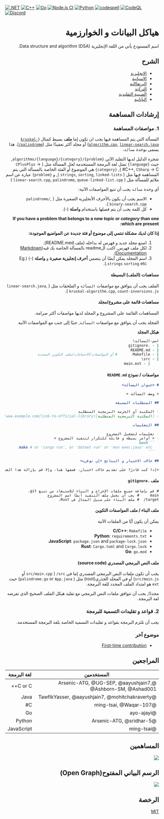 [![.NET](https://github.com/MakeContributions/DSA/actions/workflows/dotnet.yml/badge.svg)](https://github.com/MakeContributions/DSA/actions/workflows/dotnet.yml)
[![C++](https://github.com/MakeContributions/DSA/actions/workflows/cpp.yml/badge.svg)](https://github.com/MakeContributions/DSA/actions/workflows/cpp.yml)
[![Go](https://github.com/MakeContributions/DSA/actions/workflows/go.yml/badge.svg)](https://github.com/MakeContributions/DSA/actions/workflows/go.yml)
[![Node.js CI](https://github.com/MakeContributions/DSA/actions/workflows/node.js.yml/badge.svg)](https://github.com/MakeContributions/DSA/actions/workflows/node.js.yml)
[![Python](https://github.com/MakeContributions/DSA/actions/workflows/python.yml/badge.svg)](https://github.com/MakeContributions/DSA/actions/workflows/python.yml)
[![codespell](https://github.com/MakeContributions/DSA/actions/workflows/codespell.yml/badge.svg)](https://github.com/MakeContributions/DSA/actions/workflows/codespell.yml)
[![CodeQL](https://github.com/MakeContributions/DSA/actions/workflows/codeql-analysis.yml/badge.svg)](https://github.com/MakeContributions/DSA/actions/workflows/codeql-analysis.yml)
[![Discord](https://img.shields.io/discord/863049619734790185?color=7389D8&logo=discord&logoColor=ffffff&label=&labelColor=6A7EC2)](https://discord.gg/ydWxdqbTyK)

<div dir=rtl>

# هياكل البيانات و الخوارزمية

اسم المستودع يأتي من اللغة الإنجليزية Data structure and algorithm (DSA).

## الشرح

- [الإنجليزية](./docs/en)
- [الإسبانية](./docs/es)
- [البرتغاالية](./docs/pt)
- [التركية](./docs/tr)
- [الصينية التقليدية](./docs/zh-tw)
- [اليابانية](./docs/ja)

## إرشادات المساهمة

### 1. مواصفات المساهمة

المسألة التي يتم المساهمة فيها يجب ان تكون إما **ملف** بسيط كمثال ([`kruskal-algorithm.cpp`](./algorithms/CPlusPlus/Graphs/kruskal-algorithm.cpp), [`linear-search.java`](./algorithms/Java/searching/linear-search.java)) أو مجلد أكثر تعقيدًا مثل ([`palindrome/`](./algorithms/Rust/strings/palindrome)). هذا يسمى بوحدة `مسألة`. 

شجرة الدليل لديها التقليد الآتي `algorithms/{language}/{category}/{problem}`, حيث `{language}` تمثل لغة البرمجة المستخدمة لحل المسألة مثل  ( `CPlusPlus` -> C++, `CSharp` -> C# ), `{category}` هي الموضوع أو الفئة الخاصة  بالمسألة التي يتم المساهمة فيها مثل ( `strings`, `sorting`, `linked-lists` ), و `{problem}` عبارة عن اسم ملائم للمسألة مثل ( `linear-search.cpp`, `palindrome`, `queue-linked-list.cpp` ) 

أي وحدة `مسألة` يجب أن تتبع المواصفات الآتية:

- الاسم يجب أن يكون بالأحرف الأنجليزية الصغيرة مثل ( `palindrome/`, `binary-search.cpp` ).
- كل كلمة يجب أن يتم فصلها باستخدام **واصلة** (-).

**If you have a problem that belongs to a new _topic_ or _category_ than one which are present:**

**إذا كان لديك مشكلة تنتمي إلى موضوع أو فئة جديدة عن المواضيع الموجودة:**

1. اصنع مجلد جديد و فهرس له بداخله (ملف README.med).
2. لكل ملف فهرس, اكتب الreadme بالمسألة الخاصة بك فيه([Markdown Documentation](https://guides.github.com/features/mastering-markdown/)).
3. اسم المجلد يمكن أيضًا أن يتضمن **أحرف إنجليزية صغيرة** و **واصلة** (-) (Eg. `strings` `sorting` etc.).

#### مساهمات (الملف) البسيطة

الملف يجب أن يتوافق مع مواصفات `المسألة` و الملحقات مثل ( `linear-search.java`, `kruskal-algorithm.cpp`, `count-inversions.js` ).

#### مساهمات قائمة على مشروع/مجلد

المساهمات القائمة على المشروع و المجلد لديها مواصفات أكثر صرامة.

المجلد يجب أن يتوافق مع مواصفات `المسألة`, جنبًا إلى جنب مع المواصفات الآتية

**هيكل المجلد**

```bash
اسم-المسألة\
| - .gitignore
| - README.md
| - Makefile       # أو المواصفات/الاحتياجات/ملف التكوين المحددة
| - src\
    | - main.ext
```

#### مواصفات / نموذج `README.md` 

````markdown
# <عنوان المسألة>

< وصف المسألة >

## المتطلبات المسبقة

- المكتبة أو الحزمة البرمجية المتطلبة
- [المكتبة البرمجية المتطلبة](https://www.example.com/link-to-official-library)

## التعليمات

- تعليمات لتشغيل المشروع
- < أوامر بسيطة و قابلة للتكرار لتنفيذ المشروع >
  ```bash
   make # or 'cargo run', or 'dotnet run' or 'mvn exec:java' etc.
  ```

## حالات الاختبار و النتائج <إن توفرت>

<إذا كنت قادرًا على تقديم حالات اختبار، فصفها هنا، وإلا قم بإزالة هذا القسم>
````

####  ملف `.gitignore`

```gitignore
# قم بإضافة جميع ملفات الإخراج و البناء للاستبعاد من تتبع git.
main     # يجب أن يحمل ملف التنفيذ أيضًا اسم المشروع
target/  # ملف البناء على سبيل المثال في Rust.
```

#### ملف البناء / ملف المواصفات التكوين 

يمكن أن يكون أيًا من الملفات الآتية
- **C/C++**: `Makefile`
- **Python**: `requirements.txt`
- **JavaScript**: `package.json` and `package-lock.json`
- **Rust**: `Cargo.toml` and `Cargo.lock`
- **Go**: `go.mod`

#### ملف النص البرمجي المصدري (source code)

يجب أن تكون ملفات النص البرمجي المصدري إما في `src/` ( `src/main.cpp` أو `src/main.js`) أو في المجلد الجذري(root) مثل ( `palindrome.go` or `App.java`) حيث `ext` هو امتداد الملف المحدد للغة البرمجة.

مجددًا, يجب أن تتوافق ملفات النص البرمجي مع تقليد هيكل الملف الصحيح الذي تفرضه لغة البرمجة.

### 2. قواعد و تقليدات التسمية للبرمجة

يجب أن تلتزم البرمجة بقواعد و تقليدات التسمية الخاصة بلغة البرمجة المستخدمة. 

### موضوع آخر

- [First-time contribution](CONTRIBUTING.md)

## المراجعين

| المستخدمين | لغة البرمجة                                                     |
| -------------------- | ----------------------------------------------------------- |
| @Arsenic-ATG, @UG-SEP, @aayushjain7, @Ashborn-SM, @Ashad001 | C or C++             |
| @TawfikYasser, @aayushjain7, @mohitchakraverty              | Java                 |
| @ming-tsai, @Waqar-107                                      | C#                   |
| @ayo-ajayi                                                  | Go                   |
| @Arsenic-ATG, @sridhar-5                                    | Python               |
| @ming-tsai                                                  | JavaScript           |

## المساهمين

<a href="https://github.com/MakeContributions/DSA/graphs/contributors">
  <img src="https://contrib.rocks/image?repo=MakeContributions/DSA" />
</a>

## الرسم البياني المفتوح(Open Graph)

<img src="https://opengraph.github.com/3b128f0e88464a82a37f2daefd7d594c6f41a3c22b3bf94c0c030135039b5dd7/MakeContributions/DSA" />

## الرخصة

[MIT](./LICENSE)

</div>